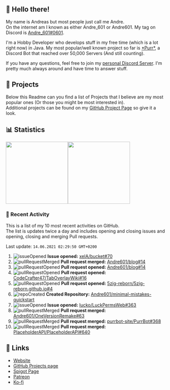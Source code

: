 <!-- Links -->
[andre]: https://discord.bio/p/andre601
[purr]: https://purrbot.site
[discord]: https://discord.gg/6dazXp6
[website]: https://andre601.ch
[github]: https://andre601.ch/projects
[spigot]: https://www.spigotmc.org/resources/authors/56829/
[patreon]: https://patreon.com/andre_601
[ko-fi]: https://ko-fi.com/andre_601

## 👋 Hello there!
My name is Andreas but most people just call me Andre.  
On the internet am I known as either Andre_601 or Andre601. My tag on Discord is [Andre_601#0601][andre].

I'm a Hobby Developer who develops stuff in my free time (which is a lot right now) in Java. My most popular/well known project so far is [\*Purr\*][purr], a Discord Bot that reached over 50,000 Servers (And still counting).

If you have any questions, feel free to join my [personal Discord Server][discord]. I'm pretty much always around and have time to answer stuff.

## 📁 Projects
Below this Readme can you find a list of Projects that I believe are my most popular ones (Or those you might be most interested in).  
Additional projects can be found on my [GitHub Project Page][github] so give it a look.

## 📊 Statistics
<img height="195px" src="https://github-readme-stats.vercel.app/api?username=Andre601&show_icons=true&hide_rank=true&title_color=3498db&bg_color=ffffff00&text_color=718096&disable_animations=true"><img height="195px" src="https://github-readme-stats.vercel.app/api/top-langs?username=Andre601&layout=compact&title_color=3498db&bg_color=ffffff00&text_color=718096">

### 📜 Recent Activity
This is a list of my 10 most recent activities on GitHub.  
The list is updates twice a day and includes opening and closing issues and opening, closing and merging Pull requests.

<!--RECENT_ACTIVITY:last_update-->
Last update: `14.06.2021 02:29:50 GMT+0200`
<!--RECENT_ACTIVITY:last_update_end-->
<!--RECENT_ACTIVITY:start-->
1. ![issueOpened] **Issue opened:** [xelA/bucket#70](https://github.com/xelA/bucket/issues/70)
2. ![pullRequestMerged] **Pull request merged:** [Andre601/blog#14](https://github.com/Andre601/blog/pull/14)
3. ![pullRequestOpened] **Pull request opened:** [Andre601/blog#14](https://github.com/Andre601/blog/pull/14)
4. ![pullRequestOpened] **Pull request opened:** [CodeCrafter47/TabOverlayWiki#16](https://github.com/CodeCrafter47/TabOverlayWiki/pull/16)
5. ![pullRequestOpened] **Pull request opened:** [5zig-reborn/5zig-reborn.github.io#4](https://github.com/5zig-reborn/5zig-reborn.github.io/pull/4)
6. ![repoCreated] **Created Repository:** [Andre601/minimal-mistakes-quickstart](https://github.com/Andre601/minimal-mistakes-quickstart)
7. ![issueOpened] **Issue opened:** [lucko/LuckPermsWeb#363](https://github.com/lucko/LuckPermsWeb/issues/363)
8. ![pullRequestMerged] **Pull request merged:** [Andre601/OneVersionRemake#63](https://github.com/Andre601/OneVersionRemake/pull/63)
9. ![pullRequestMerged] **Pull request merged:** [purrbot-site/PurrBot#368](https://github.com/purrbot-site/PurrBot/pull/368)
10. ![pullRequestMerged] **Pull request merged:** [PlaceholderAPI/PlaceholderAPI#640](https://github.com/PlaceholderAPI/PlaceholderAPI/pull/640)
<!--RECENT_ACTIVITY:end-->

## 🔗 Links
- [Website]
- [GitHub Projects page][github]
- [Spigot Page][spigot]
- [Patreon]
- [Ko-fi]

<!-- Badges -->
[issueOpened]: https://cdn.jsdelivr.net/gh/Readme-Workflows/Readme-Icons@main/icons/octicons/IssueOpenedOld.svg
[issueClosed]: https://cdn.jsdelivr.net/gh/Readme-Workflows/Readme-Icons@main/icons/octicons/IssueClosedOld.svg

[pullRequestOpened]: https://cdn.jsdelivr.net/gh/Readme-Workflows/Readme-Icons@main/icons/octicons/PullRequestOpened.svg
[pullRequestClosed]: https://cdn.jsdelivr.net/gh/Readme-Workflows/Readme-Icons@main/icons/octicons/PullRequestClosed.svg
[pullRequestMerged]: https://cdn.jsdelivr.net/gh/Readme-Workflows/Readme-Icons@main/icons/octicons/PullRequestMerged.svg

[comment]: https://cdn.jsdelivr.net/gh/Readme-Workflows/Readme-Icons@main/icons/octicons/Comment.svg

[changesRequested]: https://cdn.jsdelivr.net/gh/Readme-Workflows/Readme-Icons@main/icons/octicons/RequestedChanges.svg
[approved]: https://cdn.jsdelivr.net/gh/Readme-Workflows/Readme-Icons@main/icons/octicons/ApprovedChanges.svg
[repoCreated]: https://cdn.jsdelivr.net/gh/Readme-Workflows/Readme-Icons@main/icons/octicons/Repository.svg

[release]: https://cdn.jsdelivr.net/gh/Readme-Workflows/Readme-Icons@main/icons/octicons/Release.svg
[star]: https://cdn.jsdelivr.net/gh/Readme-Workflows/Readme-Icons@main/icons/octicons/StarredRepository.svg
[wiki]: https://cdn.jsdelivr.net/gh/Readme-Workflows/Readme-Icons@main/icons/octicons/Wiki.svg
